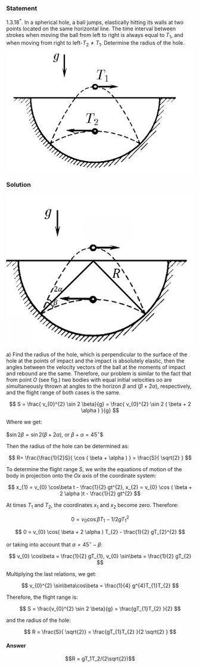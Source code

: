 ###  Statement 

$1.3.18^*.$ In a spherical hole, a ball jumps, elastically hitting its walls at two points located on the same horizontal line. The time interval between strokes when moving the ball from left to right is always equal to $T_1$, and when moving from right to left-$T_2 \ne T_1$. Determine the radius of the hole. 

![ For problem $1.3.18^*$ |598x378, 34%](../../img/1.3.18/statement.png)

### Solution

![ |932x747, 39%](../../img/1.3.18/drawing.png) 

a) Find the radius of the hole, which is perpendicular to the surface of the hole at the points of impact and the impact is absolutely elastic, then the angles between the velocity vectors of the ball at the moments of impact and rebound are the same. Therefore, our problem is similar to the fact that from point $O$ (see fig.) two bodies with equal initial velocities oo are simultaneously thrown at angles to the horizon $\beta$ and $( \beta + 2 \alpha )$, respectively, and the flight range of both cases is the same.

$$ S = \frac{ v_{0}^{2} \sin 2 \beta}{g} = \frac{ v_{0}^{2} \sin 2 ( \beta + 2 \alpha ) }{g} $$ 

Where we get:

$$\sin 2 \beta = \sin 2( \beta + 2 \alpha )$, or $\beta + \alpha = 45^{ \circ}$$ 

Then the radius of the hole can be determined as:

$$ R= \frac{\frac{1}{2}S}{ \cos ( \beta + \alpha ) } = \frac{S}{ \sqrt{2} } $$ 

To determine the flight range $S$, we write the equations of motion of the body in projection onto the $Ox$ axis of the coordinate system:

$$ x_{1} = v_{0} \cos\beta t - \frac{1}{2} gt^{2}, x_{2} = v_{0} \cos ( \beta + 2 \alpha )t - \frac{1}{2} gt^{2} $$ 

At times $T_{1}$ and $T_{2}$, the coordinates $x_{1}$ and $x_{2}$ become zero. Therefore:

$$0 = v_{0} \cos\beta T_{1} - 1 /2 gT_{1}^{2}$$ 

$$ 0 = v_{0} \cos( \beta + 2 \alpha ) T_{2} - \frac{1}{2} gT_{2}^{2} $$ 

or taking into account that $\alpha = 45^{ \circ} - \beta$:

$$ v_{0} \cos\beta = \frac{1}{2} gT_{1}, v_{0} \sin\beta = \frac{1}{2} gT_{2} $$ 

Multiplying the last relations, we get:

$$ v_{0}^{2} \sin\beta\cos\beta = \frac{1}{4} g^{4}T_{1}T_{2} $$ 

Therefore, the flight range is:

$$ S = \frac{v_{0}^{2} \sin 2 \beta}{g} = \frac{gT_{1}T_{2} }{2} $$ 

and the radius of the hole:

$$ R = \frac{S}{ \sqrt{2}} = \frac{gT_{1}T_{2} }{2 \sqrt{2} } $$ 

#### Answer

$$R = gT_1T_2/(2\sqrt{2})$$ 
